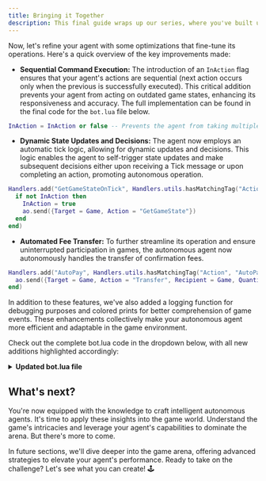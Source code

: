 ```yaml
---
title: Bringing it Together
description: This final guide wraps up our series, where you've built up an autonomous agent piece by piece.
---
```


Now, let's refine your agent with some optimizations that fine-tune its operations. Here's a quick overview of the key improvements made:

- **Sequential Command Execution:** The introduction of an `InAction` flag ensures that your agent's actions are sequential (next action occurs only when the previous is successfully executed). This critical addition prevents your agent from acting on outdated game states, enhancing its responsiveness and accuracy. The full implementation can be found in the final code for the `bot.lua` file below.

```lua
InAction = InAction or false -- Prevents the agent from taking multiple actions at once.
```

- **Dynamic State Updates and Decisions:** The agent now employs an automatic tick logic, allowing for dynamic updates and decisions. This logic enables the agent to self-trigger state updates and make subsequent decisions either upon receiving a Tick message or upon completing an action, promoting autonomous operation.

```lua
Handlers.add("GetGameStateOnTick", Handlers.utils.hasMatchingTag("Action", "Tick"), function ()
  if not InAction then
    InAction = true
    ao.send({Target = Game, Action = "GetGameState"})
  end
end)
```

- **Automated Fee Transfer:** To further streamline its operation and ensure uninterrupted participation in games, the autonomous agent now autonomously handles the transfer of confirmation fees.

```lua
Handlers.add("AutoPay", Handlers.utils.hasMatchingTag("Action", "AutoPay"), function ()
  ao.send({Target = Game, Action = "Transfer", Recipient = Game, Quantity = "1000"})
end)
```

In addition to these features, we've also added a logging function for debugging purposes and colored prints for better comprehension of game events. These enhancements collectively make your autonomous agent more efficient and adaptable in the game environment.

Check out the complete bot.lua code in the dropdown below, with all new additions highlighted accordingly:

<details>
  <summary><strong>Updated bot.lua file</strong></summary>

```lua
-- Initializing global variables to store the latest game state and game host process.
LatestGameState = LatestGameState or nil
InAction = InAction or false -- Prevents the agent from taking multiple actions at once.

Logs = Logs or {}

colors = {
  red = "\27[31m",
  green = "\27[32m",
  blue = "\27[34m",
  reset = "\27[0m",
  gray = "\27[90m"
}

function addLog(msg, text) -- Function definition commented for performance, can be used for debugging
  Logs[msg] = Logs[msg] or {}
  table.insert(Logs[msg], text)
end

-- Checks if two points are within a given range.
-- @param x1, y1: Coordinates of the first point.
-- @param x2, y2: Coordinates of the second point.
-- @param range: The maximum allowed distance between the points.
-- @return: Boolean indicating if the points are within the specified range.
function inRange(x1, y1, x2, y2, range)
    return math.abs(x1 - x2) <= range and math.abs(y1 - y2) <= range
end

-- Decides the next action based on player proximity and energy.
-- If any player is within range, it initiates an attack; otherwise, moves randomly.
function decideNextAction()
  local player = LatestGameState.Players[ao.id]
  local targetInRange = false

  for target, state in pairs(LatestGameState.Players) do
      if target ~= ao.id and inRange(player.x, player.y, state.x, state.y, 1) then
          targetInRange = true
          break
      end
  end

  if player.energy > 5 and targetInRange then
    print(colors.red .. "Player in range. Attacking." .. colors.reset)
    ao.send({Target = Game, Action = "PlayerAttack", Player = ao.id, AttackEnergy = tostring(player.energy)})
  else
    print(colors.red .. "No player in range or insufficient energy. Moving randomly." .. colors.reset)
    local directionMap = {"Up", "Down", "Left", "Right", "UpRight", "UpLeft", "DownRight", "DownLeft"}
    local randomIndex = math.random(#directionMap)
    ao.send({Target = Game, Action = "PlayerMove", Player = ao.id, Direction = directionMap[randomIndex]})
  end
  InAction = false -- InAction logic added
end

-- Handler to print game announcements and trigger game state updates.
Handlers.add(
  "PrintAnnouncements",
  Handlers.utils.hasMatchingTag("Action", "Announcement"),
  function (msg)
    if msg.Event == "Started-Waiting-Period" then
      ao.send({Target = ao.id, Action = "AutoPay"})
    elseif (msg.Event == "Tick" or msg.Event == "Started-Game") and not InAction then
      InAction = true -- InAction logic added
      ao.send({Target = Game, Action = "GetGameState"})
    elseif InAction then -- InAction logic added
      print("Previous action still in progress. Skipping.")
    end
    print(colors.green .. msg.Event .. ": " .. msg.Data .. colors.reset)
  end
)

-- Handler to trigger game state updates.
Handlers.add(
  "GetGameStateOnTick",
  Handlers.utils.hasMatchingTag("Action", "Tick"),
  function ()
    if not InAction then -- InAction logic added
      InAction = true -- InAction logic added
      print(colors.gray .. "Getting game state..." .. colors.reset)
      ao.send({Target = Game, Action = "GetGameState"})
    else
      print("Previous action still in progress. Skipping.")
    end
  end
)

-- Handler to automate payment confirmation when waiting period starts.
Handlers.add(
  "AutoPay",
  Handlers.utils.hasMatchingTag("Action", "AutoPay"),
  function (msg)
    print("Auto-paying confirmation fees.")
    ao.send({ Target = Game, Action = "Transfer", Recipient = Game, Quantity = "1000"})
  end
)

-- Handler to update the game state upon receiving game state information.
Handlers.add(
  "UpdateGameState",
  Handlers.utils.hasMatchingTag("Action", "GameState"),
  function (msg)
    local json = require("json")
    LatestGameState = json.decode(msg.Data)
    ao.send({Target = ao.id, Action = "UpdatedGameState"})
    print("Game state updated. Print \'LatestGameState\' for detailed view.")
  end
)

-- Handler to decide the next best action.
Handlers.add(
  "decideNextAction",
  Handlers.utils.hasMatchingTag("Action", "UpdatedGameState"),
  function ()
    if LatestGameState.GameMode ~= "Playing" then
      InAction = false -- InAction logic added
      return
    end
    print("Deciding next action.")
    decideNextAction()
    ao.send({Target = ao.id, Action = "Tick"})
  end
)

-- Handler to automatically attack when hit by another player.
Handlers.add(
  "ReturnAttack",
  Handlers.utils.hasMatchingTag("Action", "Hit"),
  function (msg)
    if not InAction then -- InAction logic added
      InAction = true -- InAction logic added
      local playerEnergy = LatestGameState.Players[ao.id].energy
      if playerEnergy == undefined then
        print(colors.red .. "Unable to read energy." .. colors.reset)
        ao.send({Target = Game, Action = "Attack-Failed", Reason = "Unable to read energy."})
      elseif playerEnergy == 0 then
        print(colors.red .. "Player has insufficient energy." .. colors.reset)
        ao.send({Target = Game, Action = "Attack-Failed", Reason = "Player has no energy."})
      else
        print(colors.red .. "Returning attack." .. colors.reset)
        ao.send({Target = Game, Action = "PlayerAttack", Player = ao.id, AttackEnergy = tostring(playerEnergy)})
      end
      InAction = false -- InAction logic added
      ao.send({Target = ao.id, Action = "Tick"})
    else
      print("Previous action still in progress. Skipping.")
    end
  end
)
```

</details>

## What's next?

You're now equipped with the knowledge to craft intelligent autonomous agents. It's time to apply these insights into the game world. Understand the game's intricacies and leverage your agent's capabilities to dominate the arena. But there's more to come.

In future sections, we'll dive deeper into the game arena, offering advanced strategies to elevate your agent's performance. Ready to take on the challenge? Let's see what you can create! 🕹️
